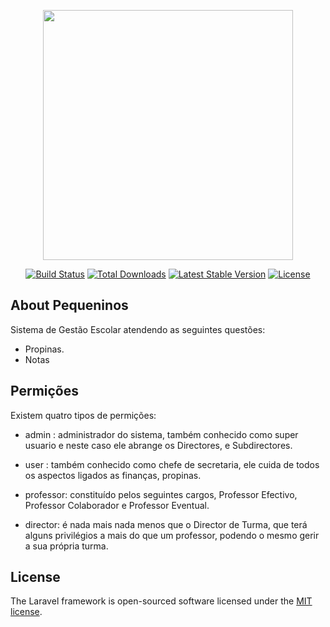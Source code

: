 <p align="center"><a href="https://laravel.com" target="_blank"><img src="https://raw.githubusercontent.com/laravel/art/master/logo-lockup/5%20SVG/2%20CMYK/1%20Full%20Color/laravel-logolockup-cmyk-red.svg" width="400"></a></p>

<p align="center">
<a href="https://travis-ci.org/laravel/framework"><img src="https://travis-ci.org/laravel/framework.svg" alt="Build Status"></a>
<a href="https://packagist.org/packages/laravel/framework"><img src="https://poser.pugx.org/laravel/framework/d/total.svg" alt="Total Downloads"></a>
<a href="https://packagist.org/packages/laravel/framework"><img src="https://poser.pugx.org/laravel/framework/v/stable.svg" alt="Latest Stable Version"></a>
<a href="https://packagist.org/packages/laravel/framework"><img src="https://poser.pugx.org/laravel/framework/license.svg" alt="License"></a>
</p>

## About Pequeninos

Sistema de Gestão Escolar atendendo as seguintes questões: 

- Propinas.
- Notas

## Permições

Existem quatro tipos de permições:

- admin : administrador do sistema, também conhecido como super usuario 
e neste caso ele abrange os Directores, e Subdirectores.

- user : também conhecido como chefe de secretaria, ele cuida de todos os 
aspectos ligados as finanças, propinas.

- professor: constituído pelos seguintes cargos, Professor Efectivo, Professor Colaborador e Professor Eventual.

- director: é nada mais nada menos que o Director de Turma, que terá alguns privilégios a mais do que um professor, podendo o mesmo gerir a sua própria turma. 


## License

The Laravel framework is open-sourced software licensed under the [MIT license](https://opensource.org/licenses/MIT).

